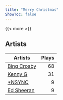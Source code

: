 ```yaml
---
title: "Merry Christmas"
ShowToc: false
---
```


{{< more >}}

## Artists
Artists | Plays 
----- | -----: 
[Bing Crosby](/artists/bing-crosby-1864) | 68
[Kenny G](/artists/kenny-g-7789) | 31
[*NSYNC](/artists/nsync-31882) | 9
[Ed Sheeran](/artists/ed-sheeran-396790) | 9

